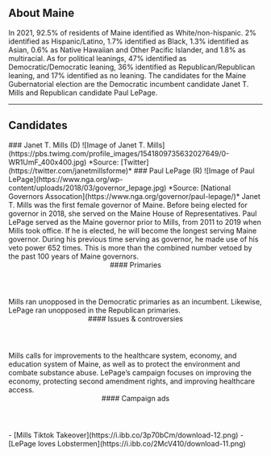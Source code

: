 ## About Maine
In 2021, 92.5% of residents of Maine identified as White/non-hispanic. 2% identified as Hispanic/Latino, 1.7% identified as Black, 1.3% identified as Asian, 0.6% as Native Hawaiian and Other Pacific Islander, and 1.8% as multiracial. As for political leanings, 47% identified as Democratic/Democratic leaning, 36% identified as Republican/Republican leaning, and 17% identified as no leaning. The candidates for the Maine Gubernatorial election are the Democratic incumbent candidate Janet T. Mills and Republican candidate Paul LePage. 

---

## Candidates

<Grid>
  <Box>
    ### Janet T. Mills (D)
    ![Image of Janet T. Mills](https://pbs.twimg.com/profile_images/1541809735632027649/0-WR1UmF_400x400.jpg)
    *Source: [Twitter](https://twitter.com/janetmillsforme)*
  </Box>
  <Box>
    ### Paul LePage (R)
    ![Image of Paul LePage](https://www.nga.org/wp-content/uploads/2018/03/governor_lepage.jpg)
    *Source: [National Governors Assocation](https://www.nga.org/governor/paul-lepage/)*
  </Box>

  <Box>
	Janet T. Mills was the first female governor of Maine. Before being elected for governor in 2018, she served on the Maine House of Representatives.    </Box>
  <Box>
	Paul LePage served as the Maine governor prior to Mills, from 2011 to 2019 when Mills took office. If he is elected, he will become the longest serving Maine governor. During his previous time serving as governor, he made use of his veto power 652 times. This is more than the combined number vetoed by the past 100 years of Maine governors. 
  </Box>

  <Header>
    #### Primaries
  </Header>
  <Box>
	Mills ran unopposed in the Democratic primaries as an incumbent.
  </Box>
  <Box>
	Likewise, LePage ran unopposed in the Republican primaries. 
  </Box>

  <Header>
    #### Issues & controversies
  </Header>

  <WideBox>
	Mills calls for improvements to the healthcare system, economy, and education system of Maine, as well as to protect the environment and combate substance abuse. LePage’s campaign focuses on improving the economy, protecting second amendment rights, and improving healthcare access. 
  </WideBox>
 
  <Header>
    #### Campaign ads
  </Header>
  <Box>
    - [Mills Tiktok Takeover](https://i.ibb.co/3p70bCm/download-12.png)
  </Box>
  <Box>
    - [LePage loves Lobstermen](https://i.ibb.co/2McV410/download-11.png)
  </Box>
</Grid>
